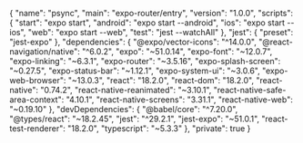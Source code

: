 {
  "name": "psync",
  "main": "expo-router/entry",
  "version": "1.0.0",
  "scripts": {
    "start": "expo start",
    "android": "expo start --android",
    "ios": "expo start --ios",
    "web": "expo start --web",
    "test": "jest --watchAll"
  },
  "jest": {
    "preset": "jest-expo"
  },
  "dependencies": {
    "@expo/vector-icons": "^14.0.0",
    "@react-navigation/native": "^6.0.2",
    "expo": "~51.0.14",
    "expo-font": "~12.0.7",
    "expo-linking": "~6.3.1",
    "expo-router": "~3.5.16",
    "expo-splash-screen": "~0.27.5",
    "expo-status-bar": "~1.12.1",
    "expo-system-ui": "~3.0.6",
    "expo-web-browser": "~13.0.3",
    "react": "18.2.0",
    "react-dom": "18.2.0",
    "react-native": "0.74.2",
    "react-native-reanimated": "~3.10.1",
    "react-native-safe-area-context": "4.10.1",
    "react-native-screens": "3.31.1",
    "react-native-web": "~0.19.10"
  },
  "devDependencies": {
    "@babel/core": "^7.20.0",
    "@types/react": "~18.2.45",
    "jest": "^29.2.1",
    "jest-expo": "~51.0.1",
    "react-test-renderer": "18.2.0",
    "typescript": "~5.3.3"
  },
  "private": true
}
 